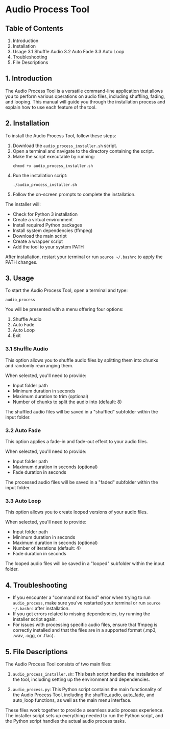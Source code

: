 # Audio Process Tool

## Table of Contents
1. Introduction
2. Installation
3. Usage
   3.1 Shuffle Audio
   3.2 Auto Fade
   3.3 Auto Loop
4. Troubleshooting
5. File Descriptions

## 1. Introduction

The Audio Process Tool is a versatile command-line application that allows you to perform various operations on audio files, including shuffling, fading, and looping. This manual will guide you through the installation process and explain how to use each feature of the tool.

## 2. Installation

To install the Audio Process Tool, follow these steps:

1. Download the `audio_process_installer.sh` script.
2. Open a terminal and navigate to the directory containing the script.
3. Make the script executable by running:
   ```
   chmod +x audio_process_installer.sh
   ```
4. Run the installation script:
   ```
   ./audio_process_installer.sh
   ```
5. Follow the on-screen prompts to complete the installation.

The installer will:
- Check for Python 3 installation
- Create a virtual environment
- Install required Python packages
- Install system dependencies (ffmpeg)
- Download the main script
- Create a wrapper script
- Add the tool to your system PATH

After installation, restart your terminal or run `source ~/.bashrc` to apply the PATH changes.

## 3. Usage

To start the Audio Process Tool, open a terminal and type:

```
audio_process
```

You will be presented with a menu offering four options:

1. Shuffle Audio
2. Auto Fade
3. Auto Loop
4. Exit

### 3.1 Shuffle Audio

This option allows you to shuffle audio files by splitting them into chunks and randomly rearranging them.

When selected, you'll need to provide:
- Input folder path
- Minimum duration in seconds
- Maximum duration to trim (optional)
- Number of chunks to split the audio into (default: 8)

The shuffled audio files will be saved in a "shuffled" subfolder within the input folder.

### 3.2 Auto Fade

This option applies a fade-in and fade-out effect to your audio files.

When selected, you'll need to provide:
- Input folder path
- Maximum duration in seconds (optional)
- Fade duration in seconds

The processed audio files will be saved in a "faded" subfolder within the input folder.

### 3.3 Auto Loop

This option allows you to create looped versions of your audio files.

When selected, you'll need to provide:
- Input folder path
- Minimum duration in seconds
- Maximum duration in seconds (optional)
- Number of iterations (default: 4)
- Fade duration in seconds

The looped audio files will be saved in a "looped" subfolder within the input folder.

## 4. Troubleshooting

- If you encounter a "command not found" error when trying to run `audio_process`, make sure you've restarted your terminal or run `source ~/.bashrc` after installation.
- If you get errors related to missing dependencies, try running the installer script again.
- For issues with processing specific audio files, ensure that ffmpeg is correctly installed and that the files are in a supported format (.mp3, .wav, .ogg, or .flac).

## 5. File Descriptions

The Audio Process Tool consists of two main files:

1. `audio_process_installer.sh`: This bash script handles the installation of the tool, including setting up the environment and dependencies.

2. `audio_process.py`: This Python script contains the main functionality of the Audio Process Tool, including the shuffle_audio, auto_fade, and auto_loop functions, as well as the main menu interface.

These files work together to provide a seamless audio process experience. The installer script sets up everything needed to run the Python script, and the Python script handles the actual audio process tasks.
